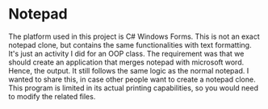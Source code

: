 # Notepad
The platform used in this project is C# Windows Forms. This is not an exact notepad clone, but contains the same functionalities with text formatting. It's just an activity I did for an OOP class. The requirement was that we should create an application that merges notepad with microsoft word. Hence, the output. It still follows the same logic as the normal notepad. I wanted to share this, in case other people want to create a notepad clone.
This program is limited in its actual printing capabilities, so you would need to modify the related files.
